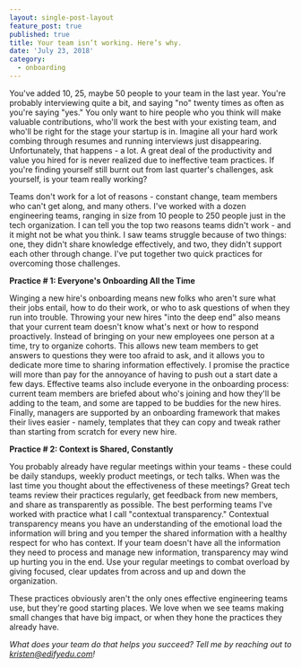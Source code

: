 ```yaml
---
layout: single-post-layout
feature_post: true
published: true
title: Your team isn’t working. Here’s why.
date: 'July 23, 2018'
category:
  - onboarding
---
```



You've added 10, 25, maybe 50 people to your team in the last year. You're probably interviewing quite a bit, and saying "no" twenty times as often as you're saying "yes." You only want to hire people who you think will make valuable contributions, who'll work the best with your existing team, and who'll be right for the stage your startup is in. Imagine all your hard work combing through resumes and running interviews just disappearing. Unfortunately, that happens - a lot. A great deal of the productivity and value you hired for is never realized due to ineffective team practices. If you're finding yourself still burnt out from last quarter's challenges, ask yourself, is your team really working? 

Teams don't work for a lot of reasons - constant change, team members who can't get along, and many others. I've worked with a dozen engineering teams, ranging in size from 10 people to 250 people just in the tech organization. I can tell you the top two reasons teams didn't work - and it might not be what you think. I saw teams struggle because of two things: one, they didn't share knowledge effectively, and two, they didn't support each other through change. I've put together two quick practices for overcoming those challenges.

**Practice # 1: Everyone's Onboarding All the Time**

Winging a new hire's onboarding means new folks who aren't sure what their jobs entail, how to do their work, or who to ask questions of when they run into trouble. Throwing your new hires "into the deep end" also means that your current team doesn't know what's next or how to respond proactively. Instead of bringing on your new employees one person at a time, try to organize cohorts. This allows new team members to get answers to questions they were too afraid to ask, and it allows you to dedicate more time to sharing information effectively. I promise the practice will more than pay for the annoyance of having to push out a start date a few days. Effective teams also include everyone in the onboarding process: current team members are briefed about who's joining and how they'll be adding to the team, and some are tapped to be buddies for the new hires. Finally, managers are supported by an onboarding framework that makes their lives easier - namely, templates that they can copy and tweak rather than starting from scratch for every new hire. 

**Practice # 2: Context is Shared, Constantly**

You probably already have regular meetings within your teams - these could be daily standups, weekly product meetings, or tech talks. When was the last time you thought about the effectiveness of these meetings? Great tech teams review their practices regularly, get feedback from new members, and share as transparently as possible. The best performing teams I've worked with practice what I call "contextual transparency." Contextual transparency means you have an understanding of the emotional load the information will bring and you temper the shared information with a healthy respect for who has context. If your team doesn't have all the information they need to process and manage new information, transparency may wind up hurting you in the end. Use your regular meetings to combat overload by giving focused, clear updates from across and up and down the organization.

These practices obviously aren't the only ones effective engineering teams use, but they're good starting places. We love when we see teams making small changes that have big impact, or when they hone the practices they already have. 

_What does your team do that helps you succeed? Tell me by reaching out to [kristen@edifyedu.com]()!_
